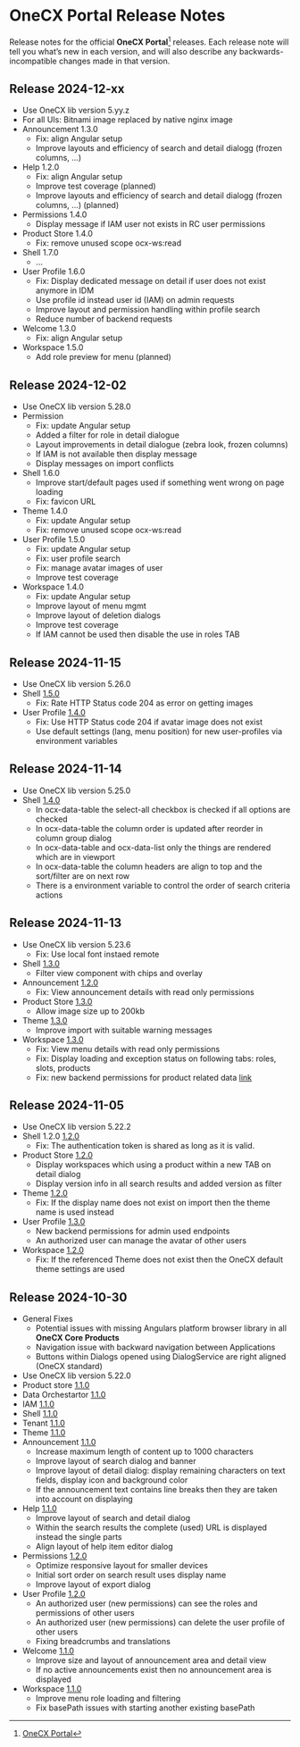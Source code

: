 # OneCX Portal Release Notes
Release notes for the official **OneCX Portal**[^1] releases. Each release note will tell you what’s new in each version, and will also describe any backwards-incompatible changes made in that version.

## Release 2024-12-xx
* Use OneCX lib version 5.yy.z
* For all UIs: Bitnami image replaced by native nginx image
* Announcement 1.3.0
    * Fix: align Angular setup
    * Improve layouts and efficiency of search and detail dialogg (frozen columns, ...)
* Help 1.2.0
    * Fix: align Angular setup
    * Improve test coverage (planned)
    * Improve layouts and efficiency of search and detail dialogg (frozen columns, ...) (planned)
* Permissions 1.4.0
    * Display message if IAM user not exists in RC user permissions
* Product Store 1.4.0
    * Fix: remove unused scope ocx-ws:read
* Shell 1.7.0
    * ...
* User Profile 1.6.0
    * Fix: Display dedicated message on detail if user does not exist anymore in IDM
    * Use profile id instead user id (IAM) on admin requests
    * Improve layout and permission handling within profile search
    * Reduce number of backend requests
* Welcome 1.3.0
    * Fix: align Angular setup
* Workspace 1.5.0
    * Add role preview for menu (planned)


## Release 2024-12-02
* Use OneCX lib version 5.28.0
* Permission
    * Fix: update Angular setup
    * Added a filter for role in detail dialogue
    * Layout improvements in detail dialogue (zebra look, frozen columns)
    * If IAM is not available then display message
    * Display messages on import conflicts
* Shell 1.6.0
    * Improve start/default pages used if something went wrong on page loading
    * Fix: favicon URL
* Theme 1.4.0
    * Fix: update Angular setup
    * Fix: remove unused scope ocx-ws:read
* User Profile 1.5.0
    * Fix: update Angular setup
    * Fix: user profile search
    * Fix: manage avatar images of user
    * Improve test coverage
* Workspace 1.4.0
    * Fix: update Angular setup
    * Improve layout of menu mgmt
    * Improve layout of deletion dialogs
    * Improve test coverage
    * If IAM cannot be used then disable the use in roles TAB


## Release 2024-11-15
* Use OneCX lib version 5.26.0
* Shell [1.5.0](releases/20241115/onecx-shell.md)
    * Fix: Rate HTTP Status code 204 as error on getting images
* User Profile [1.4.0](releases/20241115/onecx-user-profile.md)
    * Fix: Use HTTP Status code 204 if avatar image does not exist
    * Use default settings (lang, menu position) for new user-profiles via environment variables


## Release 2024-11-14
* Use OneCX lib version 5.25.0
* Shell [1.4.0](releases/20241114/onecx-shell.md)
    * In ocx-data-table the select-all checkbox is checked if all options are checked
    * In ocx-data-table the column order is updated after reorder in column group dialog
    * In ocx-data-table and ocx-data-list only the things are rendered which are in viewport
    * In ocx-data-table the column headers are align to top and the sort/filter are on next row
    * There is a environment variable to control the order of search criteria actions


## Release 2024-11-13
* Use OneCX lib version 5.23.6
    * Fix: Use local font instaed remote
* Shell [1.3.0](releases/20241113/onecx-shell.md)
    * Filter view component with chips and overlay
* Announcement [1.2.0](releases/20241113/onecx-announcement.md)
    * Fix: View announcement details with read only permissions
* Product Store [1.3.0](releases/20241113/onecx-product-store.md)
    * Allow image size up to 200kb
* Theme [1.3.0](releases/20241113/onecx-theme.md)
    * Improve import with suitable warning messages 
* Workspace [1.3.0](releases/20241113/onecx-workspace.md)
    * Fix: View menu details with read only permissions
    * Fix: Display loading and exception status on following tabs: roles, slots, products
    * Fix: new backend permissions for product related data [link](https://github.com/onecx/onecx-workspace-bff/commit/dd9b24599b5cf9a16258e952cafaa6634585a372#diff-fae1be0e38e5db5b0a5c9205f249f194e968340bd8918bab56ebfcf5ef3746e1)


## Release 2024-11-05
* Use OneCX lib version 5.22.2
* Shell 1.2.0 [1.2.0](releases/20241105/onecx-shell.md)
    * Fix: The authentication token is shared as long as it is valid.
* Product Store [1.2.0](releases/20241105/onecx-product-store.md)
    * Display workspaces which using a product within a new TAB on detail dialog
    * Display version info in all search results and added version as filter
* Theme [1.2.0](releases/20241105/onecx-theme.md)
    * Fix: If the display name does not exist on import then the theme name is used instead
* User Profile [1.3.0](releases/20241105/onecx-user-profile.md)
    * New backend permissions for admin used endpoints
    * An authorized user can manage the avatar of other users
* Workspace  [1.2.0](releases/20241105/onecx-workspace.md)
    * Fix: If the referenced Theme does not exist then the OneCX default theme settings are used


## Release 2024-10-30
* General Fixes
    * Potential issues with missing Angulars platform browser library in all **OneCX Core Products**
    * Navigation issue with backward navigation between Applications
    * Buttons within Dialogs opened using DialogService are right aligned (OneCX standard)
* Use OneCX lib version 5.22.0 
* Product store [1.1.0](releases/20241030/onecx-product-store.md)
* Data Orchestartor [1.1.0](releases/20241030/onecx-data-orchestrator.md)
* IAM [1.1.0](releases/20241030/onecx-iam.md)
* Shell [1.1.0](releases/20241030/onecx-shell.md)
* Tenant [1.1.0](releases/20241030/onecx-tenant.md)
* Theme [1.1.0](releases/20241030/onecx-theme.md)
* Announcement [1.1.0](releases/20241030/onecx-announcement.md)
    * Increase maximum length of content up to 1000 characters
    * Improve layout of search dialog and banner
    * Improve layout of detail dialog: display remaining characters on text fields, display icon and background color
    * If the announcement text contains line breaks then they are taken into account on displaying
* Help [1.1.0](releases/20241030/onecx-help.md)
    * Improve layout of search and detail dialog
    * Within the search results the complete (used) URL is displayed instead the single parts
    * Align layout of help item editor dialog
* Permissions [1.2.0](releases/20241030/onecx-permission.md)
    * Optimize responsive layout for smaller devices
    * Initial sort order on search result uses display name
    * Improve layout of export dialog
* User Profile [1.2.0](releases/20241030/onecx-user-profile.md)
    * An authorized user (new permissions) can see the roles and permissions of other users
    * An authorized user (new permissions) can delete the user profile of other users
    * Fixing breadcrumbs and translations
* Welcome [1.1.0](releases/20241030/onecx-welcome.md)
    * Improve size and layout of announcement area and detail view
    * If no active announcements exist then no announcement area is displayed
* Workspace [1.1.0](releases/20241030/onecx-workspace.md)
    * Improve menu role loading and filtering
    * Fix basePath issues with starting another existing basePath


[^1]: [OneCX Portal](https://github.com/onecx)
